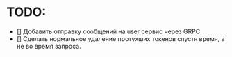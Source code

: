 # TODO:

- [] Добавить отправку сообщений на user сервис через GRPC
- [] Сделать нормальное удаление протухших токенов спустя время, а не во время запроса.
